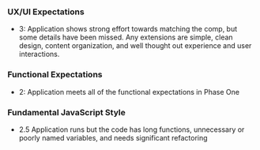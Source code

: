 ### UX/UI Expectations
- 3: Application shows strong effort towards matching the comp, but some details have been missed. Any extensions are simple, clean design, content organization, and well thought out experience and user interactions.

### Functional Expectations
- 2: Application meets all of the functional expectations in Phase One

### Fundamental JavaScript Style
- 2.5 Application runs but the code has long functions, unnecessary or poorly named variables, and needs significant refactoring
